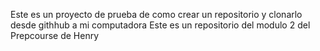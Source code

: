 Este es un proyecto de prueba de como crear un repositorio y clonarlo desde githhub a mi computadora 
Este es un repositorio del modulo 2 del Prepcourse de Henry
